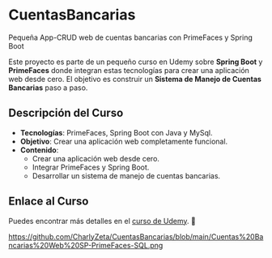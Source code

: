 # CuentasBancarias
Pequeña App-CRUD web de cuentas bancarias con PrimeFaces y Spring Boot

Este proyecto es parte de un pequeño curso en Udemy sobre **Spring Boot** y **PrimeFaces** donde integran estas tecnologías para crear una aplicación web desde cero. 
El objetivo es construir un **Sistema de Manejo de Cuentas Bancarias** paso a paso.

## Descripción del Curso

- **Tecnologías**: PrimeFaces, Spring Boot con Java y MySql.
- **Objetivo**: Crear una aplicación web completamente funcional.
- **Contenido**:
    - Crear una aplicación web desde cero.
    - Integrar PrimeFaces y Spring Boot.
    - Desarrollar un sistema de manejo de cuentas bancarias.

## Enlace al Curso

Puedes encontrar más detalles en el [curso de Udemy](https://www.udemy.com/course/primefaces-jsf-spring-boot-crea-tu-primera-app-web-con-java-mysql/). 🚀

https://github.com/CharlyZeta/CuentasBancarias/blob/main/Cuentas%20Bancarias%20Web%20SP-PrimeFaces-SQL.png
